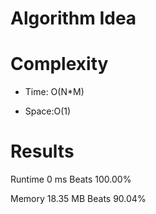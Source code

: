 # Algorithm Idea


# Complexity

- Time: O(N*M)

- Space:O(1)

# Results

Runtime
0
ms
Beats
100.00%

Memory
18.35
MB
Beats
90.04%
